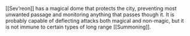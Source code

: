 [[Sev’reon]] has a magical dome that protects the city, preventing most unwanted passage and monitoring anything that passes though it. It is probably capable of deflecting attacks both magical and non-magic, but it is not immune to certain types of long range [[Summoning]].